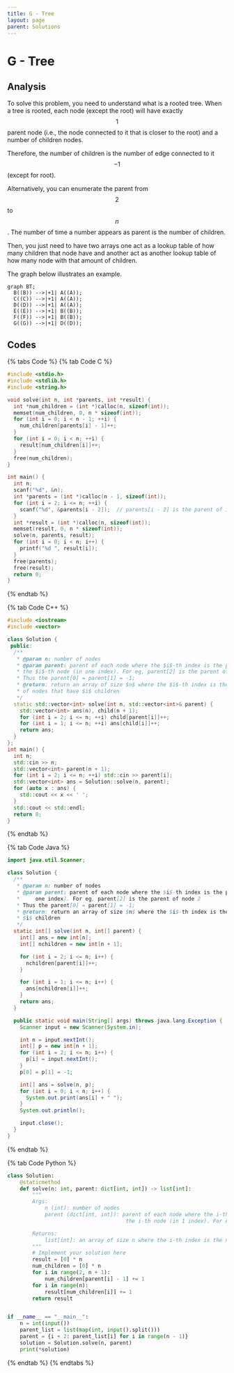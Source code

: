 ```yaml
---
title: G - Tree
layout: page
parent: Solutions
---
```


# G - Tree

## Analysis

To solve this problem, you need to understand what is a rooted tree. When a tree is rooted, each node (except the root) will have exactly $$1$$ parent node (i.e., the node connected to it that is closer to the root) and a number of children nodes.

Therefore, the number of children is the number of edge connected to it $$- 1$$ (except for root).

Alternatively, you can enumerate the parent from $$2$$ to $$n$$. The number of time a number appears as parent is the number of children.

Then, you just need to have two arrays one act as a lookup table of how many children that node have and another act as another lookup table of how many node with that amount of children.

The graph below illustrates an example.

```mermaid
graph BT;
  B((B)) -->|+1| A((A));
  C((C)) -->|+1| A((A));
  D((D)) -->|+1| A((A));
  E((E)) -->|+1| B((B));
  F((F)) -->|+1| B((B));
  G((G)) -->|+1| D((D));
```

## Codes

{% tabs Code %}
{% tab Code C %}
```c
#include <stdio.h>
#include <stdlib.h>
#include <string.h>

void solve(int n, int *parents, int *result) {
  int *num_children = (int *)calloc(n, sizeof(int));
  memset(num_children, 0, n * sizeof(int));
  for (int i = 0; i < n - 1; ++i) {
    num_children[parents[i] - 1]++;
  }
  for (int i = 0; i < n; ++i) {
    result[num_children[i]]++;
  }
  free(num_children);
}

int main() {
  int n;
  scanf("%d", &n);
  int *parents = (int *)calloc(n - 1, sizeof(int));
  for (int i = 2; i <= n; ++i) {
    scanf("%d", &parents[i - 2]);  // parents[i - 2] is the parent of i
  }
  int *result = (int *)calloc(n, sizeof(int));
  memset(result, 0, n * sizeof(int));
  solve(n, parents, result);
  for (int i = 0; i < n; i++) {
    printf("%d ", result[i]);
  }
  free(parents);
  free(result);
  return 0;
}
```
{% endtab %}

{% tab Code C++ %}
```cpp
#include <iostream>
#include <vector>

class Solution {
 public:
  /**
   * @param n: number of nodes
   * @param parent: parent of each node where the $i$-th index is the parent of
   * the $i$-th node (in one index). For eg, parent[2] is the parent of node 2
   * Thus the parent[0] = parent[1] = -1;
   * @return: return an array of size $n$ where the $i$-th index is the number
   * of nodes that have $i$ children
   */
  static std::vector<int> solve(int n, std::vector<int>& parent) {
    std::vector<int> ans(n), child(n + 1);
    for (int i = 2; i <= n; ++i) child[parent[i]]++;
    for (int i = 1; i <= n; ++i) ans[child[i]]++;
    return ans;
  }
};
int main() {
  int n;
  std::cin >> n;
  std::vector<int> parent(n + 1);
  for (int i = 2; i <= n; ++i) std::cin >> parent[i];
  std::vector<int> ans = Solution::solve(n, parent);
  for (auto x : ans) {
    std::cout << x << ' ';
  }
  std::cout << std::endl;
  return 0;
}
```
{% endtab %}

{% tab Code Java %}
```java
import java.util.Scanner;

class Solution {
  /**
   * @param n: number of nodes
   * @param parent: parent of each node where the $i$-th index is the parent of the $i$-th node (in
   *     one index). For eg, parent[2] is the parent of node 2
   * Thus the parent[0] = parent[1] = -1;
   * @return: return an array of size $n$ where the $i$-th index is the number of nodes that have
   * $i$ children
   */
  static int[] solve(int n, int[] parent) {
    int[] ans = new int[n];
    int[] nchildren = new int[n + 1];

    for (int i = 2; i <= n; i++) {
      nchildren[parent[i]]++;
    }

    for (int i = 1; i <= n; i++) {
      ans[nchildren[i]]++;
    }
    return ans;
  }

  public static void main(String[] args) throws java.lang.Exception {
    Scanner input = new Scanner(System.in);

    int n = input.nextInt();
    int[] p = new int[n + 1];
    for (int i = 2; i <= n; i++) {
      p[i] = input.nextInt();
    }
    p[0] = p[1] = -1;

    int[] ans = solve(n, p);
    for (int i = 0; i < n; i++) {
      System.out.print(ans[i] + " ");
    }
    System.out.println();

    input.close();
  }
}
```
{% endtab %}

{% tab Code Python %}
```python
class Solution:
    @staticmethod
    def solve(n: int, parent: dict[int, int]) -> list[int]:
        """
        Args:
            n (int): number of nodes
            parent (dict[int, int]): parent of each node where the i-th index is the parent of
                                      the i-th node (in 1 index). For example, parent[2] is the parent of node 2.

        Returns:
            list[int]: an array of size n where the i-th index is the number of nodes that have i children
        """
        # Implement your solution here
        result = [0] * n
        num_children = [0] * n
        for i in range(2, n + 1):
            num_children[parent[i] - 1] += 1
        for i in range(n):
            result[num_children[i]] += 1
        return result


if __name__ == "__main__":
    n = int(input())
    parent_list = list(map(int, input().split()))
    parent = {i + 2: parent_list[i] for i in range(n - 1)}
    solution = Solution.solve(n, parent)
    print(*solution)
```
{% endtab %}
{% endtabs %}
